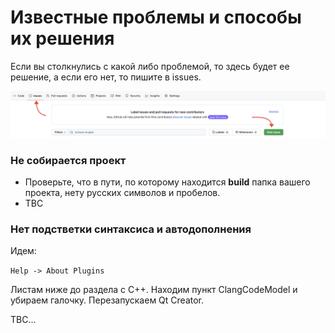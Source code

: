 # Известные проблемы и способы их решения   

Если вы столкнулись с какой либо проблемой, то здесь будет ее решение, а если его нет, то пишите в issues.  

![issues](../tech-pictures/issue.png)  


### Не собирается проект  

* Проверьте, что в пути, по которому находится **build** папка вашего проекта, нету русских символов и пробелов.  
* TBC

<!--
### На MacOS постоянно запрашивает доступ к папкам

Чтобы **Qt Creator** не запрашивал у вас постоянно доступ к папкам, откройте терминал и введите команду:  
`codesign -s - --deep ~/Qt/Qt\ Creator.app`  
-->
### Нет подстветки синтаксиса и автодополнения  

Идем: 

`Help -> About Plugins`  

Листам ниже до раздела с C++. Находим пункт ClangCodeModel и убираем галочку. Перезапускаем Qt Creator.  

TBC...